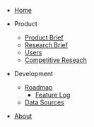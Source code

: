 <!-- docs/_sidebar.md -->

* [Home](./)

* Product

    * [Product Brief](./product.md)
    * [Research Brief](./researchbrief.md)
    * [Users](./users.md)
    * [Competitive Reseach](./competitiveresearch.md)

* Development

    * [Roadmap](./roadmap/roadmap.md)
      * [Feature Log](./roadmap/featurelog.md)
    * [Data Sources](./datasources.md)

* [About](./contact/index)